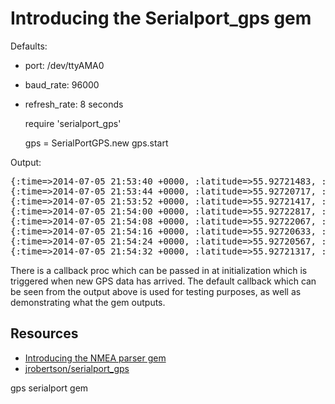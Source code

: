 # Introducing the Serialport_gps gem

Defaults:

* port: /dev/ttyAMA0
* baud_rate: 96000
* refresh_rate: 8 seconds

    require 'serialport_gps'

    gps = SerialPortGPS.new
    gps.start

Output:

<pre>
{:time=&gt;2014-07-05 21:53:40 +0000, :latitude=&gt;55.92721483, :longitude=&gt;-3.13518783}
{:time=&gt;2014-07-05 21:53:44 +0000, :latitude=&gt;55.92720717, :longitude=&gt;-3.13513767}
{:time=&gt;2014-07-05 21:53:52 +0000, :latitude=&gt;55.92721417, :longitude=&gt;-3.135116}
{:time=&gt;2014-07-05 21:54:00 +0000, :latitude=&gt;55.92722817, :longitude=&gt;-3.13505783}
{:time=&gt;2014-07-05 21:54:08 +0000, :latitude=&gt;55.92722067, :longitude=&gt;-3.1469765}
{:time=&gt;2014-07-05 21:54:16 +0000, :latitude=&gt;55.92720633, :longitude=&gt;-3.13509533}
{:time=&gt;2014-07-05 21:54:24 +0000, :latitude=&gt;55.92720567, :longitude=&gt;-3.1350735}
{:time=&gt;2014-07-05 21:54:32 +0000, :latitude=&gt;55.92721317, :longitude=&gt;-3.13508183}
</pre>

There is a callback proc which can be passed in at initialization which is triggered when new GPS data has arrived. The default callback which can be seen from the output above is used for testing purposes, as well as demonstrating what the gem outputs.

## Resources

* [Introducing the NMEA parser gem](http://www.jamesrobertson.eu/snippets/2014/jul/05/introducing-the-nmea-parser-gem.html)
* [jrobertson/serialport_gps](https://github.com/jrobertson/serialport_gps)

gps serialport gem

